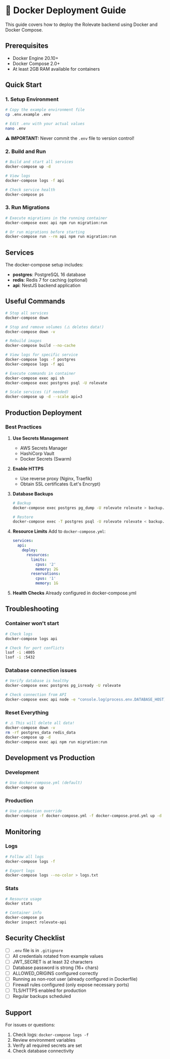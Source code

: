 # 🐳 Docker Deployment Guide

This guide covers how to deploy the Rolevate backend using Docker and Docker Compose.

## Prerequisites

- Docker Engine 20.10+
- Docker Compose 2.0+
- At least 2GB RAM available for containers

## Quick Start

### 1. Setup Environment

```bash
# Copy the example environment file
cp .env.example .env

# Edit .env with your actual values
nano .env
```

**⚠️ IMPORTANT:** Never commit the `.env` file to version control!

### 2. Build and Run

```bash
# Build and start all services
docker-compose up -d

# View logs
docker-compose logs -f api

# Check service health
docker-compose ps
```

### 3. Run Migrations

```bash
# Execute migrations in the running container
docker-compose exec api npm run migration:run

# Or run migrations before starting
docker-compose run --rm api npm run migration:run
```

## Services

The docker-compose setup includes:

- **postgres**: PostgreSQL 16 database
- **redis**: Redis 7 for caching (optional)
- **api**: NestJS backend application

## Useful Commands

```bash
# Stop all services
docker-compose down

# Stop and remove volumes (⚠️ deletes data!)
docker-compose down -v

# Rebuild images
docker-compose build --no-cache

# View logs for specific service
docker-compose logs -f postgres
docker-compose logs -f api

# Execute commands in container
docker-compose exec api sh
docker-compose exec postgres psql -U rolevate

# Scale services (if needed)
docker-compose up -d --scale api=3
```

## Production Deployment

### Best Practices

1. **Use Secrets Management**
   - AWS Secrets Manager
   - HashiCorp Vault
   - Docker Secrets (Swarm)

2. **Enable HTTPS**
   - Use reverse proxy (Nginx, Traefik)
   - Obtain SSL certificates (Let's Encrypt)

3. **Database Backups**
   ```bash
   # Backup
   docker-compose exec postgres pg_dump -U rolevate rolevate > backup.sql
   
   # Restore
   docker-compose exec -T postgres psql -U rolevate rolevate < backup.sql
   ```

4. **Resource Limits**
   Add to `docker-compose.yml`:
   ```yaml
   services:
     api:
       deploy:
         resources:
           limits:
             cpus: '2'
             memory: 2G
           reservations:
             cpus: '1'
             memory: 1G
   ```

5. **Health Checks**
   Already configured in docker-compose.yml

## Troubleshooting

### Container won't start

```bash
# Check logs
docker-compose logs api

# Check for port conflicts
lsof -i :4005
lsof -i :5432
```

### Database connection issues

```bash
# Verify database is healthy
docker-compose exec postgres pg_isready -U rolevate

# Check connection from API
docker-compose exec api node -e "console.log(process.env.DATABASE_HOST)"
```

### Reset Everything

```bash
# ⚠️ This will delete all data!
docker-compose down -v
rm -rf postgres_data redis_data
docker-compose up -d
docker-compose exec api npm run migration:run
```

## Development vs Production

### Development
```bash
# Use docker-compose.yml (default)
docker-compose up
```

### Production
```bash
# Use production override
docker-compose -f docker-compose.yml -f docker-compose.prod.yml up -d
```

## Monitoring

### Logs
```bash
# Follow all logs
docker-compose logs -f

# Export logs
docker-compose logs --no-color > logs.txt
```

### Stats
```bash
# Resource usage
docker stats

# Container info
docker-compose ps
docker inspect rolevate-api
```

## Security Checklist

- [ ] `.env` file is in `.gitignore`
- [ ] All credentials rotated from example values
- [ ] JWT_SECRET is at least 32 characters
- [ ] Database password is strong (16+ chars)
- [ ] ALLOWED_ORIGINS configured correctly
- [ ] Running as non-root user (already configured in Dockerfile)
- [ ] Firewall rules configured (only expose necessary ports)
- [ ] TLS/HTTPS enabled for production
- [ ] Regular backups scheduled

## Support

For issues or questions:
1. Check logs: `docker-compose logs -f`
2. Review environment variables
3. Verify all required secrets are set
4. Check database connectivity

